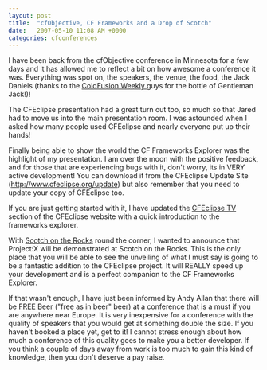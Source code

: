 ```yaml
---
layout: post
title:  "cfObjective, CF Frameworks and a Drop of Scotch"
date:   2007-05-10 11:08 AM +0000
categories: cfconferences
---
```

I have been back from the cfObjective conference in Minnesota for a few days and it has allowed me to reflect a bit on how awesome a conference it was. Everything was spot on, the speakers, the venue, the food, the Jack Daniels (thanks to the <a href="http://www.coldfusionweekly.com/">ColdFusion Weekly </a>guys for the bottle of Gentleman Jack!)! 

The CFEclipse presentation had a great turn out too, so much so that Jared had to move us into the main presentation room. I was astounded when I asked how many people used CFEclipse and nearly everyone put up their hands!

Finally being able to show the world the CF Frameworks Explorer was the highlight of my presentation. I am over the moon with the positive feedback, and for those that are experiencing bugs with it, don't worry, its in VERY active development! You can download it from the CFEclipse Update Site (http://www.cfeclipse.org/update) but also remember that you need to update your copy of CFEclipse too.

If you are just getting started with it, I have updated the <a href="http://www.cfeclipse.org/index.cfm?event=page&amp;page=TV">CFEclipse TV</a> section of the CFEclipse website with a quick introduction to the frameworks explorer. 

With <a href="http://scotch.scottishcfug.com/">Scotch on the Rocks</a> round the corner, I wanted to announce that Project:X will be demonstrated at Scotch on the Rocks. This is the only place that you will be able to see the unveiling of what I must say is going to be a fantastic addition to the CFEclipse project. It will REALLY speed up your development and is a perfect companion to the CF Frameworks Explorer. 

If that wasn't enough, I have just been informed by Andy Allan that there will be <a href="http://www.creative-restraint.co.uk/blog/index.cfm/2007/5/9/Free-Beer-at-Scotch-on-the-Rocks">FREE Beer</a> ("free as in beer" beer) at a conference that is a must if you are anywhere near Europe. It is very inexpensive for a conference with the quality of speakers that you would get at something double the size. If you haven't booked a place yet, get to it! I cannot stress enough about how much a conference of this quality goes to make you a better developer. If you think a couple of days away from work is too much to gain this kind of knowledge, then you don't deserve a pay raise.